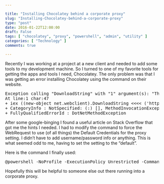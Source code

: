 ```yaml
---

title: "Installing Chocolatey behind a corporate proxy"
slug: "Installing-Chocolatey-behind-a-corporate-proxy"
type: "post"
date: 2016-01-22T12:00:00
draft: False
tags: [ "chocolatey", "proxy", "powershell", "admin", "utility" ]
categories: [ "Technology" ]
comments: true

---
```


<p>Recently I was working at a project at a new client and needed to add some tools to my development machine. So I turned to one of my favorite tools for getting the apps and tools I need, Chocolatey. The only problem was that I was getting an error installing Chocolatey using the command on their website.</p>  <pre>Exception calling &quot;DownloadString&quot; with &quot;1&quot; argument(s): &quot;The remote server returned an error: (407) Proxy Authentication Required.&quot;<br />At line:1 char:47<br />+ iex ((new-object net.webclient).DownloadString &lt;&lt;&lt;&lt; ('https://chocolatey.org/install.ps1'))<br />+ CategoryInfo : NotSpecified: (:) [], MethodInvocationException<br />+ FullyQualifiedErrorId : DotNetMethodException</pre>

<p>After some google-binging I found a useful article on Stack Overflow that got me the hints I needed. I had to modify the command to force the WebRequest to use (of all things) the Default Credentials for the proxy setting. I didn’t have to add username/password info or anything. This is what seemed odd to me, having to set the setting to the “default”. </p>

<p>Here is the command I finally used:</p>

<pre>@powershell -NoProfile -ExecutionPolicy Unrestricted -Command &quot;[Net.WebRequest]::DefaultWebProxy.Credentials = [Net.CredentialCache]::DefaultCredentials; iex ((New-Object Net.WebClient).DownloadString('https://chocolatey.org/install.ps1'))&quot; &amp;&amp; SET PATH=%PATH%;%systemdrive%\chocolatey\bin</pre>

<p>Hopefully this will be helpful to someone else out there running into a corporate proxy.</p>
